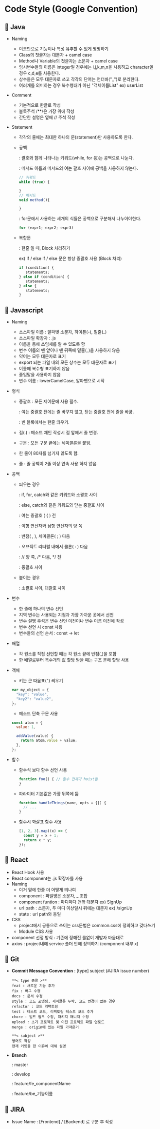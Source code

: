 # Code Style (Google Convention)
## 🤙 Java

- Naming

  - 이름만으로 기능이나 특성 유추할 수 있게 명명하기
  - Class의 첫글자는 대문자 + camel case
  - Method나 Variable의 첫글자는 소문자 + camel case
  - 임시변수들의 이름은 integer일 경우에는 i,j,k,m,n을 사용하고 character일 경우 c,d,e를 사용한다.
  - 상수들은 모두 대문자로 쓰고 각각의 단어는 언더바("_")로 분리한다.
  - 여러개를 의미하는 경우 복수형태가 아닌 "객체이름List" ex) userList

- Comment

  - 기본적으로 한글로 작성
  - 블록주석 /**/은 가장 위에 작성
  - 간단한 설명은 옆에 // 주석 작성

- Statement

  - 각각의 줄에는 최대한 하나의 문(statement)만 사용하도록 한다.

  - 공백

    : 괄호와 함께 나타나는 키워드(while, for 등)는 공백으로 나눈다.

    : 메서드 이름과 메서드의 여는 괄호 사이에 공백을 사용하지 않는다.

    ```jsx
    // 키워드
    while (true) {
    
    }
    // 메서드
    void method(){
    
    }
    ```

    : for문에서 사용하는 세개의 식들은 공백으로 구분해서 나누어야한다.

    ```jsx
    for (expr1; expr2; expr3)
    ```

  - 복합문

    : 한줄 일 때, Block 처리하기

    ex) if / else if / else 문은 항상 중괄호 사용 (Block 처리)

    ```jsx
    if (condition) {
       statements; 
    } else if (condition) {
       statements; 
    } else { 
       statements; 
    }
    ```

## 🤙 Javascript

- Naming

  - 소스파일 이름 : 알파벳 소문자, 하이픈(-), 밑줄(_)
  - 소스파일 확장자 :  .js
  - 이름을 통해 쓰임새를 알 수 있도록 함
  - 변수 이름의 맨 앞이나 맨 뒤쪽에 밑줄(_)을 사용하지 않음
  - 약어는 모두 대문자로 표기
  - export  되는 파일 내의 모든 상수는 모두 대문자로 표기
  - 이름에 복수형 표기하지 않음
  - 줄임말을 사용하지 않음
  - 변수 이름 : lowerCamelCase, 알파벳으로 시작

- 형식

  - 중괄호 : 모든 제어문에 사용 필수.

    : 여는 중괄호 전에는 줄 바꾸지 않고, 닫는 중괄호 전에 줄을 바꿈.

    : 빈 블록에서는 한줄 띄우기.

  - 점(.) : 메소드 체인 작성시 점 앞에서 줄 변경.

  - 구문 : 모든 구문 끝에는 세미콜론을 붙임.

  - 한 줄이 80자를 넘기지 않도록 함.

  - 줄 : 줄 공백이 2줄 이상 연속 사용 하지 않음.

- 공백

  - 띄우는 경우

    : if, for, catch와 같은 키워드와 소괄호 사이

    : else, catch와 같은 키워드와 닫는 중괄호 사이

    : 여는 중괄호 ( { ) 전

    : 이항 연산자와 삼항 연산자의 양 쪽

    : 반점( , ), 세미콜론( ; ) 다음

    : 오브젝트 리터럴 내에서 콜론( : ) 다음

    : // 양 쪽, /* 다음, */ 전

    : 중괄호 사이

  - 붙이는 경우

    : 소괄호 사이, 대괄호 사이

- 변수

  - 한 줄에 하나의 변수 선언
  - 지역 변수는 사용되는 지점과 가장 가까운 곳에서 선언
  - 변수 설명 주석은 변수 선언 이전이나 변수 이름 이전에 작성
  - 변수 선언 시 const 사용
  - 변수들의 선언 순서 : const → let

- 배열

  - 각 원소를 직접 선언할 때는 각 원소 끝에 반점(,)을 포함
  - 한 배열로부터 복수개의 값 할당 받을 때는 구조 분해 할당 사용

- 객체

  - 키는 큰 따옴표(") 씌우기

  ```jsx
  var my_object = {
    "key": "value",
    "key2": "value2",
  };
  ```

  - 메소드 단축 구문 사용

  ```jsx
  const atom = {
    value: 1,
  
    addValue(value) {
      return atom.value + value;
    },
  };
  ```

- 함수

  - 함수식 보다 함수 선언 사용

    ```jsx
    function foo() { // 함수 전체가 hoist됨
    }
    ```

  - 파라미터 기본값은 가장 뒤쪽에 둠

    ```jsx
    function handleThings(name, opts = {}) {
      // ...
    }
    ```

  - 함수시 화살표 함수 사용

    ```jsx
    [1, 2, 3].map((x) => {
      const y = x + 1;
      return x * y;
    });
    ```

## 🤙 React

- React Hook 사용
- React component는 .js 확장자를 사용
- Naming
  - 이거 밑에 한줄 더 어떻게 띄나여
  - component : 파일명은 소문자, _ 조합
  - component funtion : 마디마다 맨앞 대문자 ex) SignUp
  - url path : 소문자, 두 마디 이상일시 뒤에는 대문자 ex) /signUp
  - state : url path와 동일
- CSS
  - project에서 공통으로 쓰이는 css문법은 common.css에 정의하고 갖다쓰기
  - Module CSS 사용
- component 선정 방식 : 기존에 정해진 룰없이 개발자 마음대로
- axios : project내에 service 폴더 안에 정의하기 (component 내부 x)

## 🤙 Git

- **Commit Message Convention** : [type] subject (#JIRA issue number)

  ```
  **< type 종류 >**
  feat : 새로운 기능 추가
  fix : 버그 수정
  docs : 문서 수정
  style : 코드 포맷팅, 세미콜론 누락, 코드 변경이 없는 경우
  refactor : 코드 리팩토링
  test : 테스트 코드, 리팩토링 테스트 코드 추가
  chore : 빌드 업무 수정, 패키지 매니저 수정
  upload : 초기 프로젝트 및 이전 프로젝트 파일 업로드
  merge : origin에 있는 파일 가져온거
  ```

  ```
  **< subject >**
  영어로 작성
  현재 커밋을 한 이유에 대해 설명
  ```

- **Branch**

  : master

  : develop

  : feature/fe_componentName

  : feature/be_기능이름

## 🤙 JIRA

- Issue Name : [Frontend] / [Backend] 로 구분 후 작성